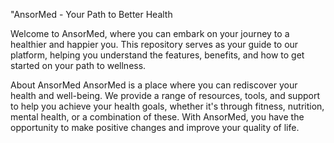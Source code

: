 "AnsorMed - Your Path to Better Health

Welcome to AnsorMed, where you can embark on your journey to a healthier and happier you. This repository serves as your guide to our platform, helping you understand the features, benefits, and how to get started on your path to wellness.

About AnsorMed
AnsorMed is a place where you can rediscover your health and well-being. We provide a range of resources, tools, and support to help you achieve your health goals, whether it's through fitness, nutrition, mental health, or a combination of these. With AnsorMed, you have the opportunity to make positive changes and improve your quality of life.
